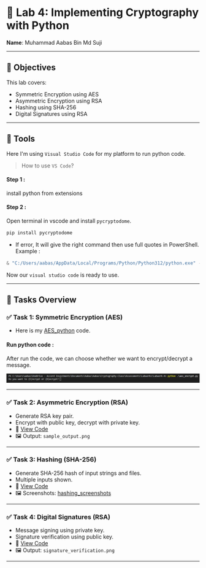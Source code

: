 # 🔐 Lab 4: Implementing Cryptography with Python

**Name**: Muhammad Aabas Bin Md Suji  

---

## 🧠 Objectives

This lab covers:

- Symmetric Encryption using AES
- Asymmetric Encryption using RSA
- Hashing using SHA-256
- Digital Signatures using RSA

---

## 🔨 Tools
Here I'm using `Visual Studio Code` for my platform to run python code.

> How to use `VS Code`?

#### Step 1 :
install python from extensions

#### Step 2 :
Open terminal in vscode and install `pycryptodome`.

```bash
pip install pycryptodome
```

- If error, It will give the right command then use full quotes in PowerShell. Example :
```powershell
& "C:/Users/aabas/AppData/Local/Programs/Python/Python312/python.exe" -m pip install pycryptodome
```

Now our `visual studio code` is ready to use.

---
## 🧩 Tasks Overview

### ✅ Task 1: Symmetric Encryption (AES)

- Here is my [AES_python](aes_encrypt.py) code.

#### Run python code :
After run the code, we can choose whether we want to encrypt/decrypt a message.

![aes_run](screenshot/aes_run.png)

---

### ✅ Task 2: Asymmetric Encryption (RSA)

- Generate RSA key pair.
- Encrypt with public key, decrypt with private key.
- 🔗 [View Code](task2_rsa/rsa_encryption.py)
- 🖼️ Output: `sample_output.png`

---

### ✅ Task 3: Hashing (SHA-256)

- Generate SHA-256 hash of input strings and files.
- Multiple inputs shown.
- 🔗 [View Code](task3_hashing/sha256_hashing.py)
- 🖼️ Screenshots: [hashing_screenshots](task3_hashing/hashing_screenshots/)

---

### ✅ Task 4: Digital Signatures (RSA)

- Message signing using private key.
- Signature verification using public key.
- 🔗 [View Code](task4_digital_signature/digital_signature.py)
- 🖼️ Output: `signature_verification.png`

---

